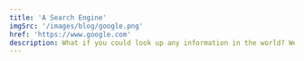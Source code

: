 ```yaml
---
title: 'A Search Engine'
imgSrc: '/images/blog/google.png'
href: 'https://www.google.com'
description: What if you could look up any information in the world? Webpages, images, videos and more. Google has many features to help you find exactly what you're looking for.
---
```

